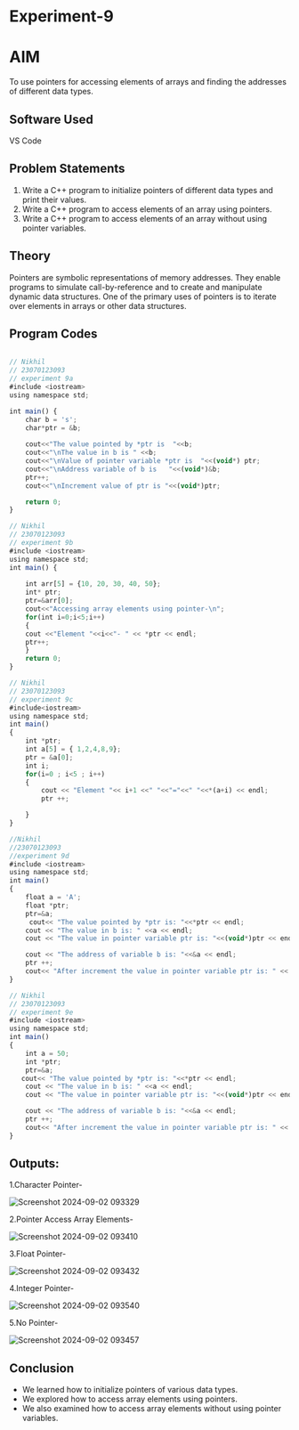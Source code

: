 # Experiment-9

# AIM
To use pointers for accessing elements of arrays and finding the addresses of different data types.

## Software Used
VS Code

## Problem Statements
1. Write a C++ program to initialize pointers of different data types and print their values.
2. Write a C++ program to access elements of an array using pointers.
3. Write a C++ program to access elements of an array without using pointer variables.

## Theory
Pointers are symbolic representations of memory addresses. They enable programs to simulate call-by-reference and to create and manipulate dynamic data structures. One of the primary uses of pointers is to iterate over elements in arrays or other data structures.

## Program Codes 

```javascript

// Nikhil 
// 23070123093
// experiment 9a
#include <iostream>
using namespace std;

int main() {
    char b = 's';
    char*ptr = &b;
   
    cout<<"The value pointed by *ptr is  "<<b;
    cout<<"\nThe value in b is " <<b;
    cout<<"\nValue of pointer variable *ptr is  "<<(void*) ptr;
    cout<<"\nAddress variable of b is   "<<(void*)&b;
    ptr++;
    cout<<"\nIncrement value of ptr is "<<(void*)ptr;

    return 0;
}
```
```javascript
// Nikhil
// 23070123093
// experiment 9b
#include <iostream>
using namespace std;
int main() {
   
    int arr[5] = {10, 20, 30, 40, 50};
    int* ptr;
    ptr=&arr[0];
    cout<<"Accessing array elements using pointer-\n";
    for(int i=0;i<5;i++)
    {
    cout <<"Element "<<i<<"- " << *ptr << endl;
    ptr++;
    }
    return 0;
}
```
```javascript
// Nikhil 
// 23070123093
// experiment 9c
#include<iostream>
using namespace std;
int main()
{
    int *ptr;
    int a[5] = { 1,2,4,8,9};
    ptr = &a[0];
    int i;
    for(i=0 ; i<5 ; i++)
    {
        cout << "Element "<< i+1 <<" "<<"="<<" "<<*(a+i) << endl;
        ptr ++;

    }
}
```
```javascript
//Nikhil
//23070123093
//experiment 9d
#include <iostream>
using namespace std;
int main()
{
    float a = 'A';
    float *ptr;
    ptr=&a;
     cout<< "The value pointed by *ptr is: "<<*ptr << endl;
    cout << "The value in b is: " <<a << endl;
    cout << "The value in pointer variable ptr is: "<<(void*)ptr << endl;

    cout << "The address of variable b is: "<<&a << endl;
    ptr ++;
    cout<< "After increment the value in pointer variable ptr is: " << (void*)ptr << endl;
}
```
```javascript
// Nikhil 
// 23070123093
// experiment 9e
#include <iostream>
using namespace std;
int main()
{
    int a = 50;
    int *ptr;
    ptr=&a;
   cout<< "The value pointed by *ptr is: "<<*ptr << endl;
    cout << "The value in b is: " <<a << endl;
    cout << "The value in pointer variable ptr is: "<<(void*)ptr << endl;

    cout << "The address of variable b is: "<<&a << endl;
    ptr ++;
    cout<< "After increment the value in pointer variable ptr is: " << (void*)ptr << endl;
}
```
## Outputs:
1.Character Pointer-

![Screenshot 2024-09-02 093329](https://github.com/user-attachments/assets/f34c08cd-566d-4ff6-bc39-40615fc70f01)

2.Pointer Access Array Elements-

![Screenshot 2024-09-02 093410](https://github.com/user-attachments/assets/9e50d683-d18b-4334-9c4d-d76de3522167)

3.Float Pointer-

![Screenshot 2024-09-02 093432](https://github.com/user-attachments/assets/31b3ae4c-e641-49c8-b327-d34b093635ff)

4.Integer Pointer-

![Screenshot 2024-09-02 093540](https://github.com/user-attachments/assets/52352ac0-77b3-413d-9103-b6db89fb9eb4)

5.No Pointer-

![Screenshot 2024-09-02 093457](https://github.com/user-attachments/assets/4e417f9a-b627-4c31-8dcf-0dc800960ec2)

## Conclusion
- We learned how to initialize pointers of various data types.
- We explored how to access array elements using pointers.
- We also examined how to access array elements without using pointer variables.











